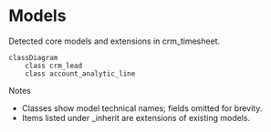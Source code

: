 # Models

Detected core models and extensions in crm_timesheet.

```mermaid
classDiagram
    class crm_lead
    class account_analytic_line
```

Notes
- Classes show model technical names; fields omitted for brevity.
- Items listed under _inherit are extensions of existing models.
